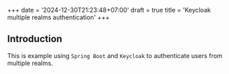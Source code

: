 +++
date = '2024-12-30T21:23:48+07:00'
draft = true
title = 'Keycloak multiple realms authentication'
+++

## Introduction

This is example using ```Spring Boot``` and ```Keycloak``` to authenticate users from multiple realms.